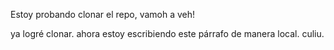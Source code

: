 Estoy probando clonar el repo, vamoh a veh!

ya logré clonar. ahora estoy escribiendo este párrafo de manera local. culiu.
